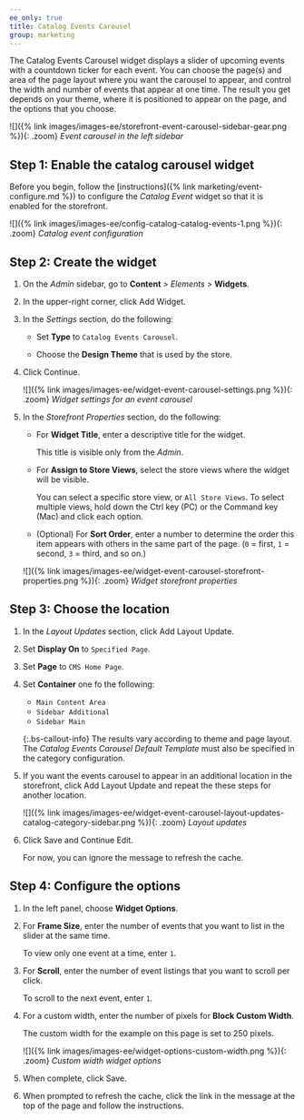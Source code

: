 ```yaml
---
ee_only: true
title: Catalog Events Carousel
group: marketing
---
```


The Catalog Events Carousel widget displays a slider of upcoming events with a countdown ticker for each event. You can choose the page(s) and area of the page layout where you want the carousel to appear, and control the width and number of events that appear at one time. The result you get depends on your theme, where it is positioned to appear on the page, and the options that you choose.

![]({% link images/images-ee/storefront-event-carousel-sidebar-gear.png %}){: .zoom}
_Event carousel in the left sidebar_

## Step 1: Enable the catalog carousel widget

Before you begin, follow the [instructions]({% link marketing/event-configure.md %}) to configure the _Catalog Event_ widget so that it is enabled for the storefront.

![]({% link images/images-ee/config-catalog-catalog-events-1.png %}){: .zoom}
_Catalog event configuration_

## Step 2: Create the widget

1. On the _Admin_ sidebar, go to **Content** > _Elements_ > **Widgets**.

1. In the upper-right corner, click <span class="btn">Add Widget</span>.

1. In the _Settings_ section, do the following:

   - Set **Type** to `Catalog Events Carousel`.

   - Choose the **Design Theme** that is used by the store.

1. Click <span class="btn">Continue</span>.

   ![]({% link images/images-ee/widget-event-carousel-settings.png %}){: .zoom}
   _Widget settings for an event carousel_

1. In the _Storefront Properties_ section, do the following:

   - For **Widget Title**, enter a descriptive title for the widget.

      This title is visible only from the _Admin_.

   - For **Assign to Store Views**, select the store views where the widget will be visible.

      You can select a specific store view, or `All Store Views`. To select multiple views, hold down the Ctrl key (PC) or the Command key (Mac) and click each option.

   - (Optional) For **Sort Order**, enter a number to determine the order this item appears with others in the same part of the page. (`0` = first, `1` = second, `3` = third, and so on.)

   ![]({% link images/images-ee/widget-event-carousel-storefront-properties.png %}){: .zoom}
   _Widget storefront properties_

## Step 3: Choose the location

1. In the _Layout Updates_ section, click <span class="btn">Add Layout Update</span>.

1. Set **Display On** to `Specified Page`.

1. Set **Page** to `CMS Home Page`.

1. Set **Container** one fo the following:

   - `Main Content Area`
   - `Sidebar Additional`
   - `Sidebar Main`

   {:.bs-callout-info}
   The results vary according to theme and page layout. The _Catalog Events Carousel Default Template_ must also be specified in the category configuration.

1. If you want the events carousel to appear in an additional location in the storefront, click <span class="btn">Add Layout Update</span> and repeat the these steps for another location.

   ![]({% link images/images-ee/widget-event-carousel-layout-updates-catalog-category-sidebar.png %}){: .zoom}
   _Layout updates_

1. Click <span class="btn">Save and Continue Edit</span>.

   For now, you can ignore the message to refresh the cache.

## Step 4: Configure the options

1. In the left panel, choose **Widget Options**.

1. For **Frame Size**, enter the number of events that you want to list in the slider at the same time.

   To view only one event at a time, enter `1`.

1. For **Scroll**, enter the number of event listings that you want to scroll per click.

   To scroll to the next event, enter `1`.

1. For a custom width, enter the number of pixels for **Block Custom Width**.

   The custom width for the example on this page is set to 250 pixels.

   ![]({% link images/images-ee/widget-options-custom-width.png %}){: .zoom}
   _Custom width widget options_

1. When complete, click <span class="btn">Save</span>.

1. When prompted to refresh the cache, click the link in the message at the top of the page and follow the instructions.
